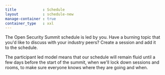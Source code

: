 ```yaml
---
title            : Schedule
layout           : schedule-new
manage-container : true  
container_type   : xxl
---
```


The Open Security Summit schedule is led by you. Have a burning topic that you'd like to discuss with your industry peers? Create a session and add it to the schedule.

The participant led model means that our schedule will remain fluid until a few days before the start of the summit, when we'll lock down sessions and rooms, to make sure everyone knows where they are going and when.